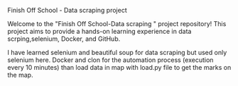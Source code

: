 Finish Off School - Data scraping project


Welcome to the "Finish Off School-Data scraping " project repository! This project aims to provide a hands-on learning experience in data scrping,selenium, Docker, and GitHub. 

I have learned selenium and beautiful soup for data scraping but used only selenium here.
Docker and clon for the automation process (execution every 10 minutes)  than load data in map with load.py file to get the marks on the map.
